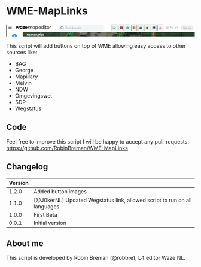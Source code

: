 # WME-MapLinks

![screenshot](screenshot.png)

This script will add  buttons on top of WME allowing easy access to other sources like:

- BAG
- George
- Mapillary
- Melvin
- NDW
- Omgevingswet
- SDP
- Wegstatus

## Code
Feel free to improve this script I will be happy to accept any pull-requests.
https://github.com/RobinBreman/WME-MapLinks

## Changelog
|Version||
|---|---|
1.2.0 | Added button images
1.1.0 | [@J0kerNL] Updated Wegstatus link, allowed script to run on all languages
1.0.0 | First Beta
0.0.1 | Initial version



## About me
This script is developed by Robin Breman (@robbre), L4 editor Waze NL.
